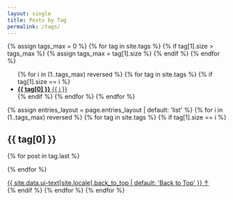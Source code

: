 ```yaml
---
layout: single
title: Posts by Tag
permalink: /tags/
---
```



{% assign tags_max = 0 %}
{% for tag in site.tags %}
{% if tag[1].size > tags_max %}
{% assign tags_max = tag[1].size %}
{% endif %}
{% endfor %}

<ul class="taxonomy__index">
{% for i in (1..tags_max) reversed %}
{% for tag in site.tags %}
{% if tag[1].size == i %}
<li>
<a href="#{{ tag[0] | slugify }}">
<strong>{{ tag[0] }}</strong> <span class="taxonomy__count">{{ i }}</span>
</a>
</li>
{% endif %}
{% endfor %}
{% endfor %}
</ul>

{% assign entries_layout = page.entries_layout | default: 'list' %}
{% for i in (1..tags_max) reversed %}
{% for tag in site.tags %}
{% if tag[1].size == i %}
<section id="{{ tag[0] | slugify | downcase }}" class="taxonomy__section">
<h2 class="archive__subtitle">{{ tag[0] }}</h2>
<div class="entries-{{ entries_layout }}">
{% for post in tag.last %}

{% endfor %}
</div>
<a href="#page-title" class="back-to-top">{{ site.data.ui-text[site.locale].back_to_top | default: 'Back to Top' }} &uarr;</a>
</section>
{% endif %}
{% endfor %}
{% endfor %}

